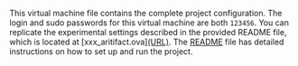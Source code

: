 This virtual machine file contains the complete project configuration. The login and sudo passwords for this virtual machine are both `123456`. You can replicate the experimental settings described in the provided README file, which is located at [xxx_aritifact.ova][(URL)](https://drive.google.com/file/d/1PLhUYHX1xf3-afsLcGS1RP7cyV2PK_tJ/view?usp=sharing). The [README](https://github.com/projectforpaper70/paper70_cp/blob/main/FloatMIPVerify/README.md) file has detailed instructions on how to set up and run the project.
